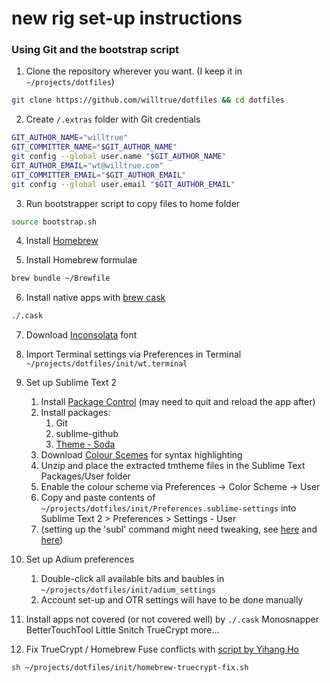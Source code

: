 # new rig set-up instructions

### Using Git and the bootstrap script

1. Clone the repository wherever you want. (I keep it in `~/projects/dotfiles`)
```bash
git clone https://github.com/willtrue/dotfiles && cd dotfiles
```
2. Create `/.extras` folder with Git credentials
```bash
GIT_AUTHOR_NAME="willtrue"
GIT_COMMITTER_NAME="$GIT_AUTHOR_NAME"
git config --global user.name "$GIT_AUTHOR_NAME"
GIT_AUTHOR_EMAIL="wt@willtrue.com"
GIT_COMMITTER_EMAIL="$GIT_AUTHOR_EMAIL"
git config --global user.email "$GIT_AUTHOR_EMAIL"
```

3. Run bootstrapper script to copy files to home folder
```bash
source bootstrap.sh
```

4. Install [Homebrew](http://brew.sh/)

5. Install Homebrew formulae
```bash
brew bundle ~/Brewfile
```

6. Install native apps with [brew cask](https://github.com/phinze/homebrew-cask)
```bash
./.cask
```

7. Download [Inconsolata](http://levien.com/type/myfonts/inconsolata.html) font

8. Import Terminal settings via Preferences in Terminal
`~/projects/dotfiles/init/wt.terminal`

9. Set up Sublime Text 2
	1. Install [Package Control](https://sublime.wbond.net/installation) (may need to quit and reload the app after)
	2. Install packages:
		1. Git
		2. sublime-github
		3. [Theme - Soda](https://github.com/buymeasoda/soda-theme/)
	3. Download [Colour Scemes](http://buymeasoda.github.com/soda-theme/extras/colour-schemes.zip) for syntax highlighting
	4. Unzip and place the extracted tmtheme files in the Sublime Text Packages/User folder
	5. Enable the colour scheme via Preferences -> Color Scheme -> User
	6. Copy and paste contents of `~/projects/dotfiles/init/Preferences.sublime-settings` into Sublime Text 2 > Preferences > Settings - User
	7. (setting up the 'subl' command might need tweaking, see [here](https://gist.github.com/artero/1236170) and [here](http://www.sublimetext.com/docs/2/osx_command_line.html))

10. Set up Adium preferences
	1. Double-click all available bits and baubles in `~/projects/dotfiles/init/adium_settings`
	2. Account set-up and OTR settings will have to be done manually

11. Install apps not covered (or not covered well) by `./.cask`
Monosnapper
BetterTouchTool
Little Snitch
TrueCrypt
more...

12. Fix TrueCrypt / Homebrew Fuse conflicts with [script by Yihang Ho](http://www.yihangho.com/homebrew-and-truecrypt/)
```bash
sh ~/projects/dotfiles/init/homebrew-truecrypt-fix.sh
```
